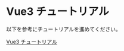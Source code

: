 # Vue3 チュートリアル

以下を参考にチュートリアルを進めてください。

[Vue3 チュートリアル](https://qiita.com/TakahiRoyte/private/9033b61a0e528324da4c)
